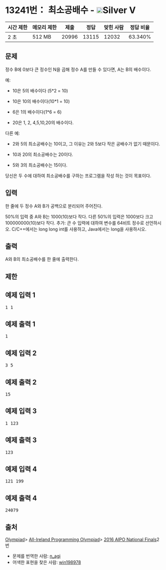 # 13241번： 최소공배수 - <img src="https://static.solved.ac/tier_small/6.svg" style="height:20px" />Silver V


| 시간 제한 | 메모리 제한 | 제출 | 정답 | 맞힌 사람 | 정답 비율 |
| --- | --- | --- | --- | --- | --- |
| 2 초 | 512 MB | 20996 | 13115 | 12032 | 63.340% |


## 문제


정수 B에 0보다 큰 정수인 N을 곱해 정수 A를 만들 수 있다면, A는 B의 배수이다.

예:

- 10은 5의 배수이다 (5*2 = 10)

- 10은 10의 배수이다(10*1 = 10)

- 6은 1의 배수이다(1*6 = 6)

- 20은 1, 2, 4,5,10,20의 배수이다.


다른 예:

- 2와 5의 최소공배수는 10이고, 그 이유는 2와 5보다 작은 공배수가 없기 때문이다.

- 10과 20의 최소공배수는 20이다.

- 5와 3의 최소공배수는 15이다.


당신은 두 수에 대하여 최소공배수를 구하는 프로그램을 작성 하는 것이 목표이다.




## 입력


한 줄에 두 정수 A와 B가 공백으로 분리되어 주어진다.

50%의 입력 중 A와 B는 1000(10)보다 작다. 다른 50%의 입력은 1000보다 크고 100000000(10)보다 작다.
추가: 큰 수 입력에 대하여 변수를 64비트 정수로 선언하시오. C/C++에서는 long long int를 사용하고, Java에서는 long을 사용하시오.




## 출력


A와 B의 최소공배수를 한 줄에 출력한다.




## 제한




## 예제 입력 1


<pre>1 1
</pre>


## 예제 출력 1


<pre>1
</pre>




## 예제 입력 2


<pre>3 5
</pre>


## 예제 출력 2


<pre>15
</pre>




## 예제 입력 3


<pre>1 123
</pre>


## 예제 출력 3


<pre>123
</pre>




## 예제 입력 4


<pre>121 199
</pre>


## 예제 출력 4


<pre>24079
</pre>






## 출처


[Olympiad](/category/2)> [All-Ireland Programming Olympiad](/category/356)> [2016 AIPO National Finals](/category/detail/1520)2번
- 문제를 번역한 사람: [n_agi](/user/n_agi)
- 어색한 표현을 찾은 사람: [win198978](/user/win198978)




